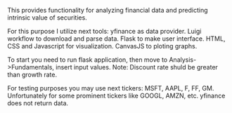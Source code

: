 
This provides functionality for analyzing financial data and predicting intrinsic value of securities.

For this purpose I utilize next tools:
yfinance as data provider.
Luigi workflow to download and parse data.
Flask to make user interface.
HTML, CSS and Javascript for visualization.
CanvasJS to ploting graphs.

To start you need to run flask application, then move to Analysis->Fundamentals, insert input values.
Note: Discount rate shuld be greater than growth rate.

For testing purposes you may use next tickers: MSFT, AAPL, F, FF, GM. Unfortunately for some prominent tickers like GOOGL, AMZN, etc. yfinance does not return data. 

